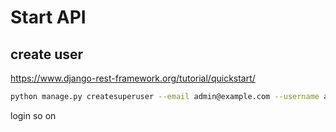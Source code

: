 # Start API

## create user
https://www.django-rest-framework.org/tutorial/quickstart/

```bash
python manage.py createsuperuser --email admin@example.com --username admin
```

login so on